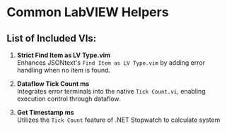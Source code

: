 # Common LabVIEW Helpers

## List of Included VIs:
1. **Strict Find Item as LV Type.vim**  
   Enhances JSONtext's `Find Item as LV Type.vim` by adding error handling when no item is found.

2. **Dataflow Tick Count ms**  
   Integrates error terminals into the native `Tick Count.vi`, enabling execution control through dataflow.

3. **Get Timestamp ms**  
   Utilizes the `Tick Count` feature of .NET Stopwatch to calculate system 